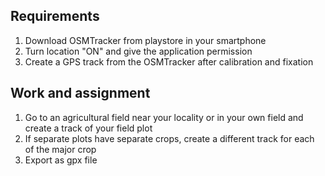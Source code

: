 ## Requirements

1. Download OSMTracker from playstore in your smartphone
2. Turn location "ON" and give the application permission
3. Create a GPS track from the OSMTracker after calibration and fixation

## Work and assignment

1. Go to an agricultural field near your locality or in your own field and create a track of your field plot
2. If separate plots have separate crops, create a different track for each of the major crop
3. Export as gpx file